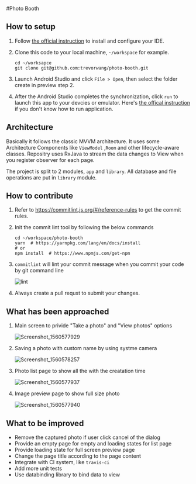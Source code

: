 #Photo Booth

## How to setup

1. Follow [the official instruction](https://developer.android.com/studio/install) to install and configure your IDE.

2. Clone this code to your local machine, `~/workspace` for example.

   ```shell
   cd ~/worksapce
   git clone git@github.com:trevorwang/photo-booth.git
   ```

3. Launch Android Studio and click `File > Open`, then select the folder create in preview step 2.

4. After the Android Studio completes the synchronization, click `run` to launch this app to your devcies or emulator. Here's [the offical instruction](https://developer.android.com/studio/run/emulator) if you don't know how to run application.

## Architecture

Basically it follows the classic MVVM architecture.  It uses some Architecture Components like `ViewModel` ,`Room` and other lifecycle-aware classes. Repositry uses RxJava to stream the data changes to View when you register observer for each page.

The project is split to 2 modules, `app` and `library`. All database and file operations are put in `library` module.

## How to contribute

1. Refer to https://commitlint.js.org/#/reference-rules  to get the commit rules.

2. Init the commit lint tool by following the below commands

   ```
   cd ~/workspace/photo-booth
   yarn  # https://yarnpkg.com/lang/en/docs/install
   # or
   npm install  # https://www.npmjs.com/get-npm
   ```

3. `commitlint` will lint your commit message when you commit your code by git command line

   ![lint](assets/lint.png)

4. Always create a pull requst to submit your changes.

## What has been approached

1. Main screen to privide "Take a photo" and "View photos" options

   ![Screenshot_1560577929](assets/Screenshot_1560577929.png)

2. Saving a photo with custom name by using systme camera 

   ![Screenshot_1560578257](assets/Screenshot_1560578257.png)

3. Photo list page to show all the with the creatation time

   ![Screenshot_1560577937](assets/Screenshot_1560577937.png)

4. Image preview page to show full size photo

   ![Screenshot_1560577940](assets/Screenshot_1560577940.png)



## What to be improved

* Remove the captured photo if user click cancel of the dialog
* Provide an empty page for empty and loading states for list page
* Provide loading state for full screen preview page
* Change the page title according to the page content
* Integrate with CI system, like `travis-ci `
* Add more unit tests
* Use databinding library to bind data to view